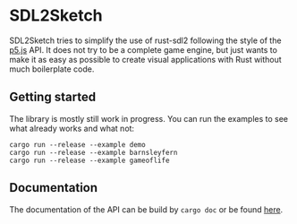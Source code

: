 # SDL2Sketch
SDL2Sketch tries to simplify the use of rust-sdl2 following the style of the [p5.js](https://p5js.org/) API. It does not try to be a complete game engine, but just wants to make it as easy as possible to create visual applications with Rust without much boilerplate code.

## Getting started
The library is mostly still work in progress. You can run the examples to see what already works and what not:
```shell
cargo run --release --example demo
cargo run --release --example barnsleyfern
cargo run --release --example gameoflife
```

## Documentation
The documentation of the API can be build by ```cargo doc``` or be found [here](https://emirpnet.github.io/rustdoc/sdl2sketch/).

